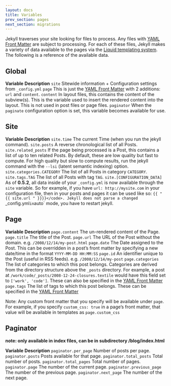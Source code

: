```yaml
---
layout: docs
title: Variables
prev_section: pages
next_section: migrations
---
```


Jekyll traverses your site looking for files to process. Any files with
[YAML Front Matter](../frontmatter) are subject to processing. For each of these
files, Jekyll makes a variety of data available to the pages via the
[Liquid templating
system](http://wiki.github.com/shopify/liquid/liquid-for-designers). The
following is a reference of the available data.

Global
------

**Variable**   **Description**
`site`         Sitewide information + Configuration settings from `_config.yml`
`page`         This is just the [YAML Front Matter](../frontmatter) with 2 additions: `url` and `content`.
`content`      In layout files, this contains the content of the subview(s). This is the variable used to insert the rendered content into the layout. This is not used in post files or page files.
`paginator`    When the `paginate` configuration option is set, this variable becomes available for use.

Site
----

**Variable**                  **Description**
`site.time`                   The current Time (when you run the jekyll command).
`site.posts`                  A reverse chronological list of all Posts.
`site.related_posts`          If the page being processed is a Post, this contains a list of up to ten related Posts. By default, these are low quality but fast to compute. For high quality but slow to compute results, run the jekyll command with the `--lsi` (latent semantic indexing) option.
`site.categories.CATEGORY`    The list of all Posts in category `CATEGORY`.
`site.tags.TAG`               The list of all Posts with tag `TAG`.
`site.[CONFIGURATION_DATA]`   As of **0.5.2**, all data inside of your `_config.yml` is now available through the `site` variable. So for example, if you have `url: http://mysite.com` in your configuration file, then in your posts and pages it can be used like so: `{{ "{{ site.url " }}}}</code>. Jekyll does not parse a changed `_config.yml` in `auto` mode, you have to restart jekyll.

Page
----

**Variable**        **Description**
`page.content`      The un-rendered content of the Page.
`page.title`        The title of the Post.
`page.url`          The URL of the Post without the domain. e.g. `/2008/12/14/my-post.html`
`page.date`         The Date assigned to the Post. This can be overridden in a post’s front matter by specifying a new date/time in the format `YYYY-MM-DD HH:MM:SS`
`page.id`           An identifier unique to the Post (useful in RSS feeds). e.g. `/2008/12/14/my-post`
`page.categories`   The list of categories to which this post belongs. Categories are derived from the directory structure above the `_posts` directory. For example, a post at `/work/code/_posts/2008-12-24-closures.textile` would have this field set to `['work', 'code']`. These can also be specified in the [YAML Front Matter](../frontmatter)
`page.tags`         The list of tags to which this post belongs. These can be specified in the [YAML Front Matter](../frontmatter)

Note: Any custom front matter that you specify will be available under
`page`. For example, if you specify `custom_css: true` in a page’s front
matter, that value will be available in templates as `page.custom_css`

Paginator
---------

**note: only available in index files, can be in subdirectory
/blog/index.html**

**Variable**                **Description**
`paginator.per_page`        Number of posts per page.
`paginator.posts`           Posts available for that page.
`paginator.total_posts`     Total number of posts.
`paginator.total_pages`     Total number of pages.
`paginator.page`            The number of the current page.
`paginator.previous_page`   The number of the previous page.
`paginator.next_page`       The number of the next page.

